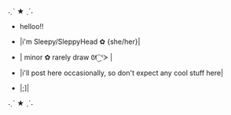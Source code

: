  ˗ˏˋ ★ ˎˊ˗

- helloo!!

- |i'm Sleepy/SleppyHead ✿ {she/her}|
- | minor ✿ rarely draw ᘛ⁐̤ᕐᐷ |
- |i'll post here occasionally, so don't expect any cool stuff here|
- |;]|

 ˗ˏˋ ★ ˎˊ˗


<!---
Sl33PYH3AD/Sl33PYH3AD is a ✨ special ✨ repository because its `README.md` (this file) appears on your GitHub profile.
You can click the Preview link to take a look at your changes.
--->
